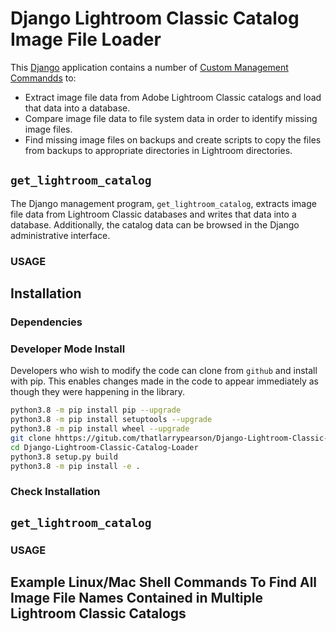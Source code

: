 # Django Lightroom Classic Catalog Image File Loader

This [Django](https://www.djangoproject.com/) application contains a number of [Custom Management Commandds](https://docs.djangoproject.com/en/3.0/howto/custom-management-commands/) to:

- Extract image file data from Adobe Lightroom Classic catalogs and load that data into a database.
- Compare image file data to file system data in order to identify missing image files.
- Find missing image files on backups and create scripts to copy the files from backups to appropriate directories in Lightroom directories.

## ```get_lightroom_catalog```

The Django management program, ```get_lightroom_catalog```, extracts image file data from Lightroom Classic databases and writes that data into a database.  Additionally, the catalog data can be browsed in the Django administrative interface.

### USAGE

## Installation

### Dependencies

### Developer Mode Install

Developers who wish to modify the code can clone from ```github``` and install with pip.  This enables changes made in the code to appear immediately as though they were happening in the library.

```bash
python3.8 -m pip install pip --upgrade
python3.8 -m pip install setuptools --upgrade
python3.8 -m pip install wheel --upgrade
git clone hhttps://gitub.com/thatlarrypearson/Django-Lightroom-Classic-Catalog-Image-File-Loader.git
cd Django-Lightroom-Classic-Catalog-Loader
python3.8 setup.py build
python3.8 -m pip install -e .
```

### Check Installation

## ```get_lightroom_catalog```

### USAGE

## Example Linux/Mac Shell Commands To Find All Image File Names Contained in Multiple Lightroom Classic Catalogs

